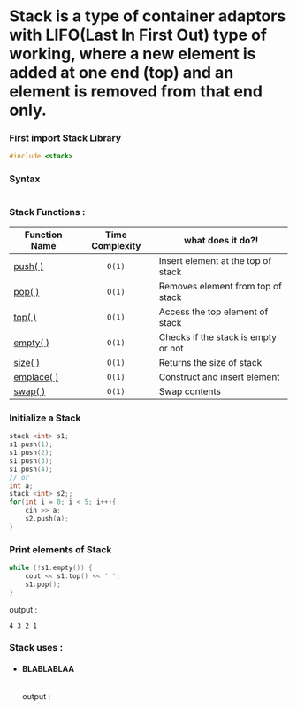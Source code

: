 # **Stack** is a type of container adaptors with LIFO(Last In First Out) type of working, where a new element is added at one end (top) and an element is removed from that end only.

### First import Stack Library
```cpp
#include <stack>
```

### Syntax 
  ```cpp
  
  ```
  
### Stack Functions :
| Function Name | Time Complexity | what does it do?! |
|--------------|:-----------------:|----------------------|
| [push( )](https://en.cppreference.com/w/cpp/container/stack/push) |`O(1)` | Insert element at the top of stack |
| [pop( )](https://www.javatpoint.com/cpp-stack-pop-function) | `O(1)` | Removes element from top of stack|
| [top( )](https://www.geeksforgeeks.org/stack-top-c-stl/) |  `O(1)` | Access the top element of stack|
| [empty( )](https://www.javatpoint.com/cpp-stack-empty-function) |`O(1)`| Checks if the stack is empty or not|
| [size( )](https://en.cppreference.com/w/cpp/container/stack/size) |`O(1)`| Returns the size of stack|
| [emplace( )](https://www.geeksforgeeks.org/stack-emplace-in-c-stl/) | `O(1)` | Construct and insert element |
| [swap( )](https://en.cppreference.com/w/cpp/container/stack/swap) | `O(1)` | Swap contents |
### Initialize a Stack
  ```cpp
  stack <int> s1;
  s1.push(1);
  s1.push(2);
  s1.push(3);
  s1.push(4);
  // or
  int a;
  stack <int> s2;;
  for(int i = 0; i < 5; i++){
      cin >> a;
      s2.push(a);
  }
  ```
### Print elements of Stack
  ```cpp
  while (!s1.empty()) {
      cout << s1.top() << ' ';
      s1.pop();
  }
  ```
  output : 
  ```
  4 3 2 1
  ```
### Stack uses :
  - #### BLABLABLAA
    ```cpp
    
    ```
    output : 
    ```
    
    ```
    ```
